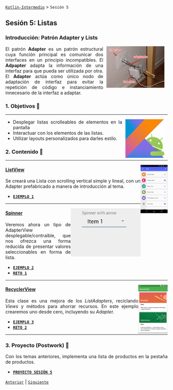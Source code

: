 [`Kotlin-Intermedio`](../Readme.md) > `Sesión 5`


## Sesión 5: Listas

<div style="text-align: justify;">

### Introducción: Patrón Adapter y Lists

<img src="images/adapter.png" align="right" width="180" hspace="10">

El patrón __Adapter__ es un patrón estructural cuya función principal es comunicar dos interfaces en un principio incompatibles. El __Adpapter__ adapta la información de una interfaz para que pueda ser utilizada por otra. El __Adapter__ actúa como único nodo de adaptación de interfaz para evitar la repetición de código e instanciamiento innecesario de la interfaz a adaptar.



### 1. Objetivos :dart: 

---

<img src="../images/android-kotlin.png" align="right" height="120" hspace="10">

- Desplegar listas scrolleables de elementos en la pantalla 
- Interactuar con los elementos de las listas.
- Utilizar layouts personalizados para darles estilo.

### 2. Contenido :blue_book:

---

<img src="images/listview.png" align="right" height="150"> 

#### <ins>ListView</ins>

Se creará una Lista con scrolling vertical simple y lineal, con un Adapter prefabricado a manera de introducción al tema.

- [**`EJEMPLO 1`**](Ejemplo-01/Readme.md)
<!-- - [**`EJEMPLO 1-A`**](Ejemplo-01a/Readme.md) -->

---

<img src="images/spinner.gif" align="right" height="150"> 

#### <ins>Spinner</ins>

Veremos ahora un tipo de AdapterView desplegable/contraíble, que nos ofrezca una forma reducida de presentar valores seleccionables en forma de lista.

- [**`EJEMPLO 2`**](Ejemplo-02/Readme.md)
- [**`RETO 1`**](Reto-01/Readme.md)

---

<img src="images/recyclerview.png" align="right" height="150"> 

#### <ins>RecyclerView</ins>

Esta clase es una mejora de los _ListAdapters_, reciclando _Views_ y métodos para ahorrar recursos. En este ejemplo crearemos uno desde cero, incluyendo su _Adapter._ 

- [**`EJEMPLO 3`**](Ejemplo-03/Readme.md)
- [**`RETO 2`**](Reto-02/Readme.md)

---


### 3. Proyecto (Postwork) :hammer:

Con los temas anteriores, implementa una lista de productos en la pestaña de productos.

- [**`PROYECTO SESIÓN 5`**](Proyecto/Readme.md)

[`Anterior`](../Sesion-03/Readme.md) | [`Siguiente`](../Sesion-05/Readme.md)      

</div>


